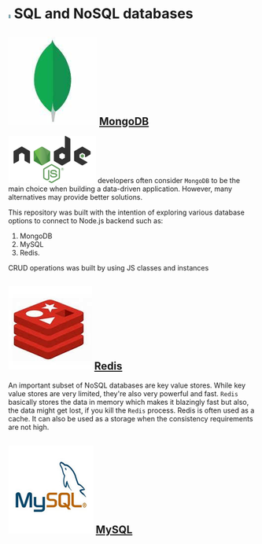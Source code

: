 # <img src="./img/database.png" width="5" height="8"> SQL and NoSQL databases 

## ![Mongodb Logo](./img/Mongo.jfif) [MongoDB](https://www.mongodb.com/)

![Node Logo](./img/Node.png) developers often consider `MongoDB` to be the main choice when building a data-driven application. However, many alternatives may provide better solutions.

This repository was built with the intention of exploring various database options to connect to Node.js backend such as:

1. MongoDB
2. MySQL
3. Redis.

CRUD operations was built by using JS classes and instances

## ![Redis Logo](./img/Redis.jpg) [Redis](https://redis.io/)

An important subset of NoSQL databases are key value stores. While key value stores are very limited, they're also very powerful and fast. `Redis` basically stores the data in memory which makes it blazingly fast but also, the data might get lost, if you kill the `Redis` process. 
Redis is often used as a cache. It can also be used as a storage when the consistency requirements are not high.

## ![MySQL Logo](./img/MySQL.jfif) [MySQL](https://www.mysql.com/)